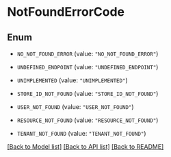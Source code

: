 # NotFoundErrorCode

## Enum


* `NO_NOT_FOUND_ERROR` (value: `"NO_NOT_FOUND_ERROR"`)

* `UNDEFINED_ENDPOINT` (value: `"UNDEFINED_ENDPOINT"`)

* `UNIMPLEMENTED` (value: `"UNIMPLEMENTED"`)

* `STORE_ID_NOT_FOUND` (value: `"STORE_ID_NOT_FOUND"`)

* `USER_NOT_FOUND` (value: `"USER_NOT_FOUND"`)

* `RESOURCE_NOT_FOUND` (value: `"RESOURCE_NOT_FOUND"`)

* `TENANT_NOT_FOUND` (value: `"TENANT_NOT_FOUND"`)


[[Back to Model list]](../README.md#documentation-for-models) [[Back to API list]](../README.md#documentation-for-api-endpoints) [[Back to README]](../README.md)


